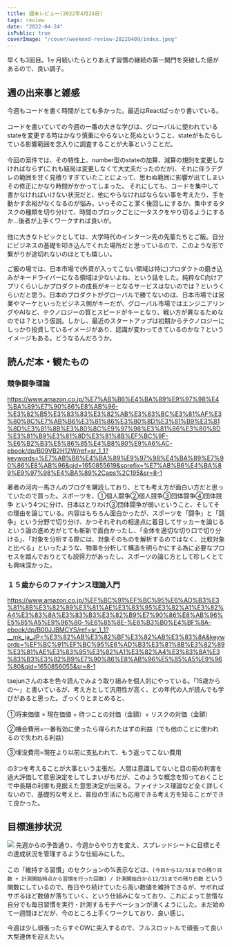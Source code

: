 ```yaml
---
title: 週末レビュー(2022年4月24日)
tags: review
date: "2022-04-24"
isPublic: true
coverImage: "/cover/weekend-review-20220409/index.jpeg"
---
```


早くも3回目。1ヶ月続いたらとりあえず習慣の継続の第一関門を突破した感があるので、良い調子。

## 週の出来事と雑感

今週もコードを書く時間がとても多かった。最近はReactばっかり書いている。
<br />
<br />
コードを書いていての今週の一番の大きな学びは、グローバルに使われているstateを変更する時はかなり慎重にやらないと死ぬということ、stateがもたらしている影響範囲を念入りに調査することが大事ということだ。
<br />
<br />
今回の案件では、その特性上、number型のstateの加算、減算の規則を変更しなければならず(これも結局は変更しなくて大丈夫だったのだが)、それに伴うデグレの範囲を甘く見積りすぎていたことによって、思わぬ範囲に影響が出てしまいその修正にかなり時間がかかってしまった。
それにしても、コードを集中して書かなければいけない状況だと、他にやらなければならない事を考えたり、手を動かす余裕がなくなるのが悩み。いっそのこと潔く後回しにするか、集中するタスクの種類を切り分けて、時間のブロックごとに一タスクをやり切るようにするか...後者が上手くワークすれば良いが。
<br />
<br />
他に大きなトピックとしては、大学時代のインターン先の先輩たちとご飯。自分にビジネスの基礎を叩き込んでくれた場所だと思っているので、このような形で繋がりが途切れないのはとても嬉しい。

ご飯の場では、日本市場で(外資が入ってこない領域は特に)プロダクトの磨き込みがキードライバーになる領域は少ないよね、という話をした。純粋なC向けアプリくらいしかプロダクトの成長がキーとなるサービスはないのでは？というくらいだと思う。日本のプロダクトがグローバルで勝てないのは、日本市場では営業やマーケといったビジネス側がキーだが、グローバル市場ではエンジニアリングやAIなど、テクノロジーの質とスピードがキーとなり、戦い方が異なるためなのでは？という仮説。しかし、最近のスタートアップは初期からテクノロジーにしっかり投資しているイメージがあり、認識が変わってきているのかな？というイメージもある。どうなるんだろうか。

## 読んだ本・観たもの

### 競争闘争理論

https://www.amazon.co.jp/%E7%AB%B6%E4%BA%89%E9%97%98%E4%BA%89%E7%90%86%E8%AB%96-%E3%82%B5%E3%83%83%E3%82%AB%E3%83%BC%E3%81%AF%E3%80%8C%E7%AB%B6%E3%81%86%E3%80%8D%E3%81%B9%E3%81%8D%E3%81%8B%E3%80%8C%E9%97%98%E3%81%86%E3%80%8D%E3%81%B9%E3%81%8D%E3%81%8B%EF%BC%9F-%E6%B2%B3%E5%86%85%E4%B8%80%E9%A6%AC-ebook/dp/B09VB2H12W/ref=sr_1_1?keywords=%E7%AB%B6%E4%BA%89%E9%97%98%E4%BA%89%E7%90%86%E8%AB%96&qid=1650855619&sprefix=%E7%AB%B6%E4%BA%89%E9%97%98%E4%BA%89%2Caps%2C195&sr=8-1

著者の河内一馬さんのブログを購読しており、とても考え方が面白い方だと思っていたので買った。スポーツを、①個人闘争②個人競争③団体闘争④団体競争 という4つに分け、日本はとりわけ③団体闘争が弱いということ、そしてその理由を論じている。内容はもちろん面白かったが、スポーツを「闘争」と「競争」という分野で切り分け、かつそれぞれの相違点に着目してサッカーを論じるという論の進め方がとても斬新で面白かったし、「全体を適切な切り口で切り分ける」、「対象を分析する際には、対象そのものを解析するのではなく、比較対象と比べる」といったような、物事を分析して構造を明らかにする為に必要なプロセスを踏んでおりとても説得力があったし、スポーツの論じ方として珍しくとても興味深かった。

### １５歳からのファイナンス理論入門

https://www.amazon.co.jp/%EF%BC%91%EF%BC%95%E6%AD%B3%E3%81%8B%E3%82%89%E3%81%AE%E3%83%95%E3%82%A1%E3%82%A4%E3%83%8A%E3%83%B3%E3%82%B9%E7%90%86%E8%AB%96%E5%85%A5%E9%96%80-%E6%85%8E-%E6%B3%B0%E4%BF%8A-ebook/dp/B00JJBMCYS/ref=sr_1_1?__mk_ja_JP=%E3%82%AB%E3%82%BF%E3%82%AB%E3%83%8A&keywords=%EF%BC%91%EF%BC%95%E6%AD%B3%E3%81%8B%E3%82%89%E3%81%AE%E3%83%95%E3%82%A1%E3%82%A4%E3%83%8A%E3%83%B3%E3%82%B9%E7%90%86%E8%AB%96%E5%85%A5%E9%96%80&qid=1650856055&sr=8-1

taejunさんの本を色々読んでみよう取り組みを個人的にやっている。「15歳からの〜」と書いているが、考え方として汎用性が高く、どの年代の人が読んでも学びがあると思った。ざっくりとまとめると、
<br />
<br />
①将来価値 = 現在価値 + 待つことの対価（金額）+ リスクの対価（金額）

②機会費用=一番有効に使ったら得られたはずの利益（でも他のことに使われるので失われる利益）

③埋没費用=現在より以前に支払われて、もう返ってこない費用
<br />
<br />
の3つを考えることが大事という主張だ。人間は意識してないと目の前の利害を過大評価して意思決定をしてしまいがちだが、このような概念を知っておくことで中長期の利害も見据えた意思決定が出来る。ファイナンス理論など全く詳しくないので、基礎的な考えと、普段の生活にも応用できる考え方を知ることができて良かった。

## 目標進捗状況

![](/cover/weekend-review-20220424/result_0424.png)
先週からの予告通り、今週からやり方を変え、スプレッドシートに目標とその達成状況を管理するような仕組みにした。
<br />
<br />
この「維持する習慣」のセクションの%表示などは、`(今日から12/31までの残り日数 + 計測開始時点から習慣を行った回数) / 計測開始日から12/31までの残り日数` という関数にしているので、毎日やり続けていたら高い数値を維持できるが、サボればサボるほど数値が落ちていく、という仕組みになっており、これによって怠惰な自分でも毎日習慣を実行・計測するモチベーションが湧くようにした。まだ始めて一週間ほどだが、今のところ上手くワークしており、良い感じ。

今週は少し頑張ったらすぐGWに突入するので、フルスロットルで頑張って良い大型連休を迎えたい。